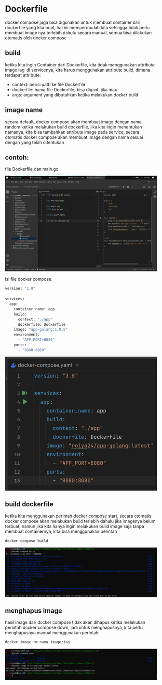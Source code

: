 # Dockerfile

docker compose juga bisa digunakan untuk membuat container dari dockerfile yang kita buat, hal ini mempermudah kita sehingga tidak perlu membuat image nya terlebih dahulu secara manual, semua bisa dilakukan otomatis oleh docker compose

## build

ketika kita ingin Container dari Dockerfile, kita tidak menggunakan attribute image lagi di servicenya, kita harus menggunakan attribute build, dimana terdapat attribute:

- context: berisi path ke file Dockerfile
- dockerfile: nama file Dockerfile, bisa diganti jika mau
- args: argument yang dibutuhkan ketika melakukan docker build

## image name

secara default, docker compose akan membuat image dengan nama random ketika melakukan build dockerfile, jika kita ingin menentukan namanya, kita bisa tambahkan attribute image pada service, secara otomatis docker compose akan membuat image dengan nama sesuai dengan yang telah ditentukan

## contoh:

file Dockerfile dan main.go

![Untitled](Dockerfile%20412d02052a9b4703ba3988b296099faa/Untitled.png)

isi file docker compose:

```bash
version: "3.8"

services:
  app:
    container_name: app
    build:
      context: "./app"
      dockerfile: Dockerfile
    image: "app-golang:1.0.0"
    environment:
      - "APP_PORT=8080"
    ports:
      - "8080:8080"
```

![Untitled](Dockerfile%20412d02052a9b4703ba3988b296099faa/Untitled%201.png)

## build dockerfile

ketika kita menggunakan perintah docker compose start, secara otomatis docker compose akan melakukan build terlebih dahulu jika imagenya belum terbuat, namun jika kita hanya ingin melakukan build image saja tanpa membuat containernya, kita bisa menggunakan perintah

```bash
docker compose build
```

![Untitled](Dockerfile%20412d02052a9b4703ba3988b296099faa/Untitled%202.png)

## menghapus image

hasil image dari docker compose tidak akan dihapus ketika melakukan perintah docker compose down, jadi untuk menghapusnya, kita perlu menghapusnya manual menggunakan perintah

```bash
docker image rm nama_image:tag
```

![Untitled](Dockerfile%20412d02052a9b4703ba3988b296099faa/Untitled%203.png)
